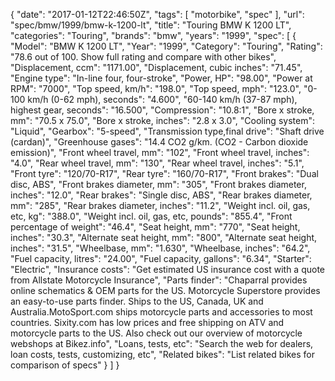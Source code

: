 {
    "date": "2017-01-12T22:46:50Z",
    "tags": [
        "motorbike",
        "spec"
    ],
    "url": "spec\/bmw\/1999\/bmw-k-1200-lt",
    "title": "Touring BMW K 1200 LT",
    "categories": "Touring",
    "brands": "bmw",
    "years": "1999",
    "spec": [
        {
            "Model": "BMW K 1200 LT",
            "Year": "1999",
            "Category": "Touring",
            "Rating": "78.6 out of 100. Show full rating and compare with other bikes",
            "Displacement, ccm": "1171.00",
            "Displacement, cubic inches": "71.45",
            "Engine type": "In-line four, four-stroke",
            "Power, HP": "98.00",
            "Power at RPM": "7000",
            "Top speed, km\/h": "198.0",
            "Top speed, mph": "123.0",
            "0-100 km\/h (0-62 mph), seconds": "4.600",
            "60-140 km\/h (37-87 mph), highest gear, seconds": "16.500",
            "Compression": "10.8:1",
            "Bore x stroke, mm": "70.5 x 75.0",
            "Bore x stroke, inches": "2.8 x 3.0",
            "Cooling system": "Liquid",
            "Gearbox": "5-speed",
            "Transmission type,final drive": "Shaft drive (cardan)",
            "Greenhouse gases": "14.4 CO2 g\/km. (CO2 - Carbon dioxide emission)",
            "Front wheel travel, mm": "102",
            "Front wheel travel, inches": "4.0",
            "Rear wheel travel, mm": "130",
            "Rear wheel travel, inches": "5.1",
            "Front tyre": "120\/70-R17",
            "Rear tyre": "160\/70-R17",
            "Front brakes": "Dual disc, ABS",
            "Front brakes diameter, mm": "305",
            "Front brakes diameter, inches": "12.0",
            "Rear brakes": "Single disc, ABS",
            "Rear brakes diameter, mm": "285",
            "Rear brakes diameter, inches": "11.2",
            "Weight incl. oil, gas, etc, kg": "388.0",
            "Weight incl. oil, gas, etc, pounds": "855.4",
            "Front percentage of weight": "46.4",
            "Seat height, mm": "770",
            "Seat height, inches": "30.3",
            "Alternate seat height, mm": "800",
            "Alternate seat height, inches": "31.5",
            "Wheelbase, mm": "1.630",
            "Wheelbase, inches": "64.2",
            "Fuel capacity, litres": "24.00",
            "Fuel capacity, gallons": "6.34",
            "Starter": "Electric",
            "Insurance costs": "Get estimated US insurance cost with a quote from Allstate Motorcycle Insurance",
            "Parts finder": "Chaparral provides online schematics & OEM parts for the US.   Motorcycle Superstore provides an easy-to-use parts finder. Ships to the US, Canada, UK and Australia.MotoSport.com ships motorcycle parts and accessories to most countries.    Sixity.com has low prices and free shipping on ATV and motorcycle parts to the US. Also check out our overview of motorcycle webshops at Bikez.info",
            "Loans, tests, etc": "Search the web for dealers, loan costs, tests, customizing, etc",
            "Related bikes": "List related bikes for comparison of specs"
        }
    ]
}